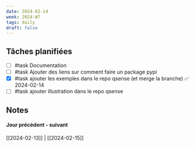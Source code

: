 ```yaml
---
date: 2024-02-14
week: 2024-W7
tags: daily
draft: false 
---
```


## Tâches planifiées

- [ ] #task Documentation
- [ ] #task Ajouter des liens sur comment faire un package pypi
- [x] #task ajouter les exemples dans le repo qsense (et merge la branche) ✅ 2024-02-14
- [ ] #task ajouter illustration dans le repo qsense

## Notes


#### Jour précédent - suivant 
[[2024-02-13]] | [[2024-02-15]]
